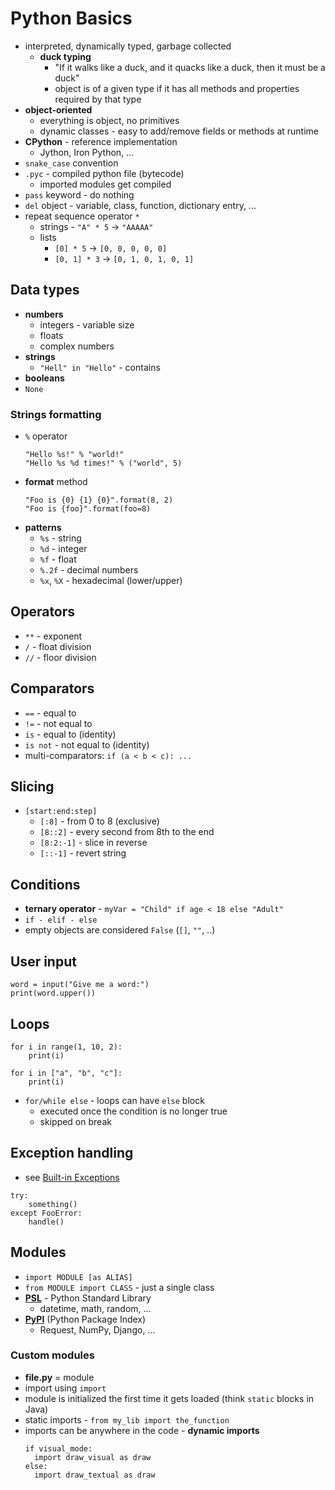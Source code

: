 # Python Basics
- interpreted, dynamically typed, garbage collected
    - **duck typing**
        - "If it walks like a duck, and it quacks like a duck, then it must be a duck"
        - object is of a given type if it has all methods and properties required by that type
- **object-oriented**
    - everything is object, no primitives
    - dynamic classes - easy to add/remove fields or methods at runtime
- **CPython** - reference implementation
    - Jython, Iron Python, ...
- `snake_case` convention
- `.pyc` - compiled python file (bytecode)
    - imported modules get compiled
- `pass` keyword - do nothing
- `del` object - variable, class, function, dictionary entry, ...
- repeat sequence operator `*`
    - strings - `"A" * 5` -> `"AAAAA"`
    - lists
        - `[0] * 5` -> `[0, 0, 0, 0, 0]`
        - `[0, 1] * 3` -> `[0, 1, 0, 1, 0, 1]`

## Data types
- **numbers**
    - integers - variable size
    - floats
    - complex numbers
- **strings**
    - `"Hell" in "Hello"` - contains
- **booleans**
- `None`

### Strings formatting
- `%` operator
  ```
  "Hello %s!" % "world!"
  "Hello %s %d times!" % ("world", 5) 
  ```  
- **format** method
  ```
  "Foo is {0} {1} {0}".format(8, 2)
  "Foo is {foo}".format(foo=8)
  ```
- **patterns**
    - `%s` - string
    - `%d` - integer
    - `%f` - float
    - `%.2f` - decimal numbers
    - `%x`, `%X` - hexadecimal (lower/upper)

## Operators
- `**` - exponent
- `/` - float division
- `//` - floor division

## Comparators
- `==` - equal to
- `!=` - not equal to
- `is` - equal to (identity)
- `is not` - not equal to (identity)
- multi-comparators: `if (a < b < c): ...`

## Slicing
- `[start:end:step]`
    - `[:8]` - from 0 to 8 (exclusive)
    - `[8::2]` - every second from 8th to the end
    - `[8:2:-1]` - slice in reverse
    - `[::-1]` - revert string

## Conditions
- **ternary operator** - `myVar = "Child" if age < 18 else "Adult"`
- `if - elif - else`
- empty objects are considered `False` (`[]`, `""`, ..)

## User input
```
word = input("Give me a word:")
print(word.upper())
```

## Loops
```
for i in range(1, 10, 2):
    print(i)

for i in ["a", "b", "c"]:
    print(i)
```

- `for/while else` - loops can have `else` block
    - executed once the condition is no longer true
    - skipped on break

## Exception handling
- see [Built-in Exceptions](https://docs.python.org/3/library/exceptions.html)
```
try:
    something()
except FooError:
    handle()
```

## Modules
- `import MODULE [as ALIAS]`
- `from MODULE import CLASS` - just a single class
- **[PSL](https://docs.python.org/3/library/)** - Python Standard Library
    - datetime, math, random, ...
- **[PyPI](https://pypi.org/)** (Python Package Index)
    - Request, NumPy, Django, ...

### Custom modules
- **file.py** = module
- import using `import`
- module is initialized the first time it gets loaded (think `static` blocks in Java)
- static imports - `from my_lib import the_function`
- imports can be anywhere in the code - **dynamic imports**
  ```
  if visual_mode:
    import draw_visual as draw
  else:
    import draw_textual as draw
  ```
  